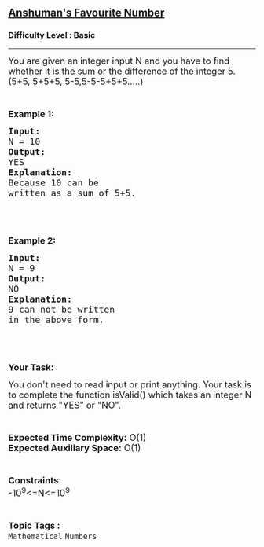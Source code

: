 <h2><a href="https://practice.geeksforgeeks.org/problems/anshumans-favourite-number2029/1?page=2&difficulty[]=-1&category[]=Mathematical&sortBy=submissions">Anshuman's Favourite Number</a></h2><h3>Difficulty Level : Basic</h3><hr><div class="problems_problem_content__Xm_eO" bis_skin_checked="1"><p><span style="font-size:18px">You are given an integer input N and you&nbsp;have to find whether it is the sum or the difference of the integer 5. (5+5, 5+5+5, 5-5,5-5-5+5+5…..)</span></p>

<p>&nbsp;</p>

<p><span style="font-size:18px"><strong>Example 1:</strong></span></p>

<pre style="position: relative;"><span style="font-size:18px"><strong>Input:</strong>
N = 10
<strong>Output:</strong>
YES
<strong>Explanation:</strong>
Because 10 can be 
written as a sum of 5+5.</span><div class="open_grepper_editor" title="Edit &amp; Save To Grepper" bis_skin_checked="1"></div></pre>

<p>&nbsp;</p>

<p>&nbsp;</p>

<p><span style="font-size:18px"><strong>Example 2:</strong></span></p>

<pre style="position: relative;"><span style="font-size:18px"><strong>Input:</strong>
N = 9
<strong>Output:</strong>
NO
<strong>Explanation:</strong>
9 can not be written
in the above form.</span><div class="open_grepper_editor" title="Edit &amp; Save To Grepper" bis_skin_checked="1"></div></pre>

<p>&nbsp;</p>

<p>&nbsp;</p>

<p><span style="font-size:18px"><strong>Your Task:</strong></span></p>

<p><span style="font-size:18px">You don't need to read input or print anything. Your task is to complete the function isValid() which takes an integer N and returns "YES" or "NO".</span></p>

<p>&nbsp;</p>

<p><span style="font-size:18px"><strong>Expected Time Complexity:</strong> O(1)<br>
<strong>Expected Auxiliary Space:</strong> O(1)</span></p>

<p>&nbsp;</p>

<p><span style="font-size:18px"><strong>Constraints:</strong><br>
-10<sup>9</sup>&lt;=N&lt;=10<sup>9</sup></span></p>
</div><br><p><span style=font-size:18px><strong>Topic Tags : </strong><br><code>Mathematical</code>&nbsp;<code>Numbers</code>&nbsp;